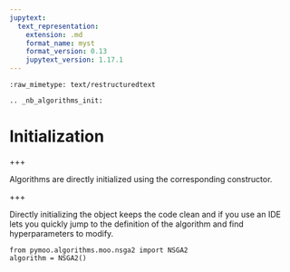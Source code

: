 ```yaml
---
jupytext:
  text_representation:
    extension: .md
    format_name: myst
    format_version: 0.13
    jupytext_version: 1.17.1
---
```


```{raw-cell}
:raw_mimetype: text/restructuredtext

.. _nb_algorithms_init:
```

# Initialization

+++

Algorithms are directly initialized using the corresponding constructor.

+++

Directly initializing the object keeps the code clean and if you use an IDE lets you quickly jump to the definition of the algorithm and find hyperparameters to modify.

```{code-cell} ipython3
from pymoo.algorithms.moo.nsga2 import NSGA2
algorithm = NSGA2()
```
